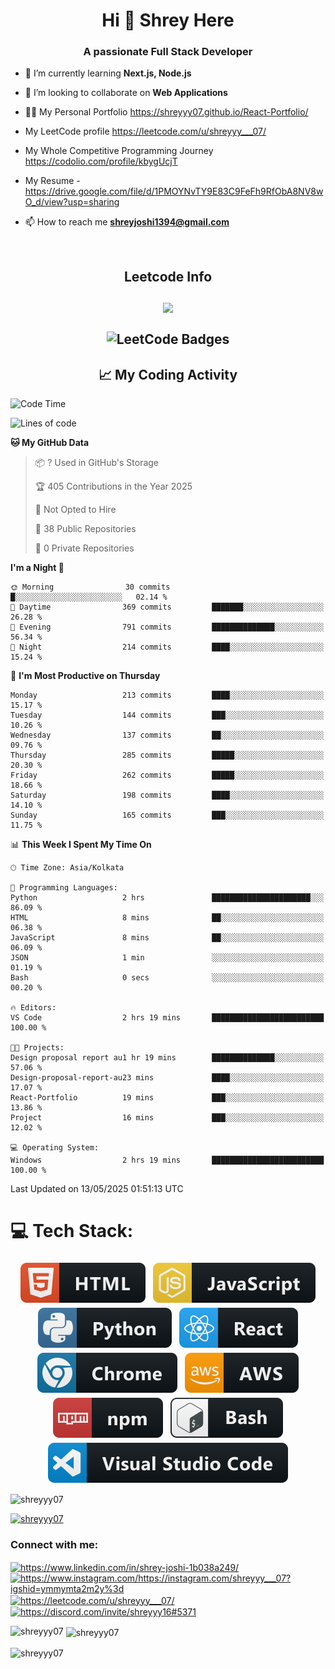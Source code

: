 <h1 align="center">Hi 👋 Shrey Here</h1>
<h3 align="center">A passionate Full Stack Developer</h3>


- 🌱 I’m currently learning **Next.js, Node.js**

- 👯 I’m looking to collaborate on **Web Applications**

- 👨‍💻 My Personal Portfolio https://shreyyy07.github.io/React-Portfolio/

- My LeetCode profile https://leetcode.com/u/shreyyy___07/

- My Whole Competitive Programming Journey https://codolio.com/profile/kbygUcjT

- My Resume - https://drive.google.com/file/d/1PMOYNvTY9E83C9FeFh9RfObA8NV8wO_d/view?usp=sharing

- 📫 How to reach me **shreyjoshi1394@gmail.com**

  <br>

<h2 align="center">Leetcode Info<h2>

<p align="center">
  
  <img  align=top flex-grow=1 src="https://leetcard.jacoblin.cool/shreyyy___07?theme=dark&font=Nunito&ext=heatmap" />  
</p>

<p align="center">
<img src="https://leetcode-badge-showcase.vercel.app/api?username=shreyyy___07&theme=dark&animated=true" alt="LeetCode Badges"/>
  </p>

<h2 align="center">📈 My Coding Activity</h2>

<!--START_SECTION:waka-->
![Code Time](http://img.shields.io/badge/Code%20Time-15%20hrs%2034%20mins-blue)

![Lines of code](https://img.shields.io/badge/From%20Hello%20World%20I%27ve%20Written-287.5%20thousand%20lines%20of%20code-blue)

**🐱 My GitHub Data** 

> 📦 ? Used in GitHub's Storage 
 > 
> 🏆 405 Contributions in the Year 2025
 > 
> 🚫 Not Opted to Hire
 > 
> 📜 38 Public Repositories 
 > 
> 🔑 0 Private Repositories 
 > 
**I'm a Night 🦉** 

```text
🌞 Morning                30 commits          █░░░░░░░░░░░░░░░░░░░░░░░░   02.14 % 
🌆 Daytime                369 commits         ███████░░░░░░░░░░░░░░░░░░   26.28 % 
🌃 Evening                791 commits         ██████████████░░░░░░░░░░░   56.34 % 
🌙 Night                  214 commits         ████░░░░░░░░░░░░░░░░░░░░░   15.24 % 
```
📅 **I'm Most Productive on Thursday** 

```text
Monday                   213 commits         ████░░░░░░░░░░░░░░░░░░░░░   15.17 % 
Tuesday                  144 commits         ███░░░░░░░░░░░░░░░░░░░░░░   10.26 % 
Wednesday                137 commits         ██░░░░░░░░░░░░░░░░░░░░░░░   09.76 % 
Thursday                 285 commits         █████░░░░░░░░░░░░░░░░░░░░   20.30 % 
Friday                   262 commits         █████░░░░░░░░░░░░░░░░░░░░   18.66 % 
Saturday                 198 commits         ████░░░░░░░░░░░░░░░░░░░░░   14.10 % 
Sunday                   165 commits         ███░░░░░░░░░░░░░░░░░░░░░░   11.75 % 
```


📊 **This Week I Spent My Time On** 

```text
🕑︎ Time Zone: Asia/Kolkata

💬 Programming Languages: 
Python                   2 hrs               ██████████████████████░░░   86.09 % 
HTML                     8 mins              ██░░░░░░░░░░░░░░░░░░░░░░░   06.38 % 
JavaScript               8 mins              ██░░░░░░░░░░░░░░░░░░░░░░░   06.09 % 
JSON                     1 min               ░░░░░░░░░░░░░░░░░░░░░░░░░   01.19 % 
Bash                     0 secs              ░░░░░░░░░░░░░░░░░░░░░░░░░   00.20 % 

🔥 Editors: 
VS Code                  2 hrs 19 mins       █████████████████████████   100.00 % 

🐱‍💻 Projects: 
Design proposal report au1 hr 19 mins        ██████████████░░░░░░░░░░░   57.06 % 
Design-proposal-report-au23 mins             ████░░░░░░░░░░░░░░░░░░░░░   17.07 % 
React-Portfolio          19 mins             ███░░░░░░░░░░░░░░░░░░░░░░   13.86 % 
Project                  16 mins             ███░░░░░░░░░░░░░░░░░░░░░░   12.02 % 

💻 Operating System: 
Windows                  2 hrs 19 mins       █████████████████████████   100.00 % 
```


 Last Updated on 13/05/2025 01:51:13 UTC
<!--END_SECTION:waka-->
  
# 💻 Tech Stack:
<p align="center">
  <!-- For more icons please follow  https://github.com/MikeCodesDotNET/ColoredBadges -->
  <img src="https://raw.githubusercontent.com/8bithemant/8bithemant/master/svg/dev/languages/html.svg" alt="html" style="vertical-align:top; margin:4px">    
  <img src="https://raw.githubusercontent.com/8bithemant/8bithemant/master/svg/dev/languages/js.svg" alt="js" style="vertical-align:top; margin:4px">
  <img src="https://raw.githubusercontent.com/8bithemant/8bithemant/master/svg/dev/languages/python.svg" alt="python" style="vertical-align:top; margin:4px">
  <img src="https://raw.githubusercontent.com/8bithemant/8bithemant/master/svg/dev/frameworks/react.svg" alt="react" style="vertical-align:top; margin:4px">
  <img src="https://raw.githubusercontent.com/8bithemant/8bithemant/master/svg/dev/misc/chrome.svg" alt="chrome" style="vertical-align:top; margin:4px">
  <img src="https://raw.githubusercontent.com/8bithemant/8bithemant/master/svg/dev/services/aws.svg" alt="aws" style="vertical-align:top; margin:4px">
  <img src="https://raw.githubusercontent.com/8bithemant/8bithemant/master/svg/dev/services/npm.svg" alt="npm" style="vertical-align:top; margin:4px">
  <img src="https://raw.githubusercontent.com/8bithemant/8bithemant/master/svg/dev/tools/bash.svg" alt="bash" style="vertical-align:top; margin:4px">
  <img src="https://raw.githubusercontent.com/8bithemant/8bithemant/master/svg/dev/tools/visualstudio_code.svg" alt="vscode" style="vertical-align:top; margin:4px">
</p>


<p align="left"> <img src="https://komarev.com/ghpvc/?username=shreyyy07&label=Profile%20views&color=0e75b6&style=flat" alt="shreyyy07" /> </p>

<p align="left"> <a href="https://github.com/ryo-ma/github-profile-trophy"><img src="https://github-profile-trophy.vercel.app/?username=shreyyy07" alt="shreyyy07" /></a> </p>

<h3 align="left">Connect with me:</h3>
<p align="left">
<a href="https://linkedin.com/in/https://www.linkedin.com/in/shrey-joshi-1b038a249/" target="blank"><img align="center" src="https://raw.githubusercontent.com/rahuldkjain/github-profile-readme-generator/master/src/images/icons/Social/linked-in-alt.svg" alt="https://www.linkedin.com/in/shrey-joshi-1b038a249/" height="30" width="40" /></a>
<a href="https://instagram.com/https://www.instagram.com/https://instagram.com/shreyyy___07?igshid=ymmymta2m2y%3d" target="blank"><img align="center" src="https://raw.githubusercontent.com/rahuldkjain/github-profile-readme-generator/master/src/images/icons/Social/instagram.svg" alt="https://www.instagram.com/https://instagram.com/shreyyy___07?igshid=ymmymta2m2y%3d" height="30" width="40" /></a>
<a href="https://www.leetcode.com/https://leetcode.com/u/shreyyy___07/" target="blank"><img align="center" src="https://raw.githubusercontent.com/rahuldkjain/github-profile-readme-generator/master/src/images/icons/Social/leet-code.svg" alt="https://leetcode.com/u/shreyyy___07/" height="30" width="40" /></a>
<a href="https://discord.gg/https://discord.com/invite/shreyyy16#5371" target="blank"><img align="center" src="https://raw.githubusercontent.com/rahuldkjain/github-profile-readme-generator/master/src/images/icons/Social/discord.svg" alt="https://discord.com/invite/shreyyy16#5371" height="30" width="40" /></a>
</p>

<p><img align="left" src="https://github-readme-stats.vercel.app/api/top-langs?username=shreyyy07&show_icons=true&locale=en&layout=compact" alt="shreyyy07" /></p>

<p>&nbsp;<img align="center" src="https://github-readme-stats.vercel.app/api?username=shreyyy07&show_icons=true&locale=en" alt="shreyyy07" /></p>

<p><img align="center" src="https://github-readme-streak-stats.herokuapp.com/?user=shreyyy07&" alt="shreyyy07" /></p>
